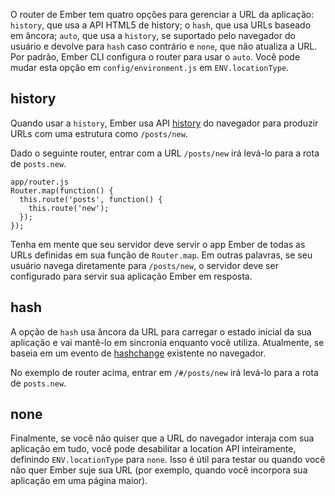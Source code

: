 O router de Ember tem quatro opções para gerenciar a URL da aplicação: `history`, que usa a API HTML5 de history; o `hash`, que usa URLs baseado em âncora; `auto`, que usa a `history`, se suportado pelo navegador do usuário e devolve para `hash` caso contrário e `none`, que não atualiza a URL. Por padrão, Ember CLI configura o router para usar o `auto`. Você pode mudar esta opção em `config/environment.js` em `ENV.locationType`.

## history

Quando usar a `history`, Ember usa API [history](http://caniuse.com/history) do navegador para produzir URLs com uma estrutura como `/posts/new`.

Dado o seguinte router, entrar com a URL `/posts/new` irá levá-lo para a rota de `posts.new`.

    app/router.js
    Router.map(function() {
      this.route('posts', function() {
        this.route('new');
      });
    });

Tenha em mente que seu servidor deve servir o app Ember de todas as URLs definidas em sua função de `Router.map`. Em outras palavras, se seu usuário navega diretamente para `/posts/new`, o servidor deve ser configurado para servir sua aplicação Ember em resposta.

## hash

A opção de `hash` usa âncora da URL para carregar o estado inicial da sua aplicação e vai mantê-lo em sincronia enquanto você utiliza. Atualmente, se baseia em um evento de [hashchange](http://caniuse.com/hashchange) existente no navegador.

No exemplo de router acima, entrar em `/#/posts/new` irá levá-lo para a rota de `posts.new`.

## none

Finalmente, se você não quiser que a URL do navegador interaja com sua aplicação em tudo, você pode desabilitar a location API inteiramente, definindo `ENV.locationType` para `none`. Isso é útil para testar ou quando você não quer Ember suje sua URL (por exemplo, quando você incorpora sua aplicação em uma página maior).